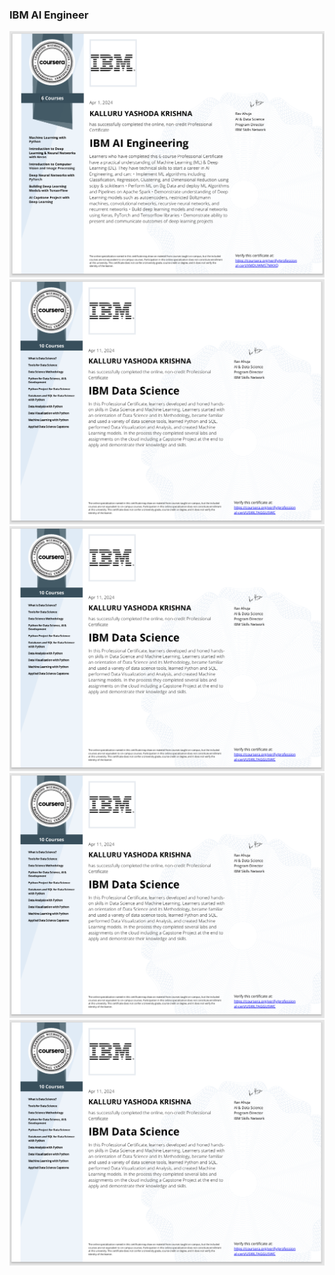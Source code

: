 ### IBM AI Engineer
<img src="ib-ai.png" alt="">


<img src="full.png" alt="">

<img src="full.png" alt="">

<img src="full.png" alt="">
<img src="full.png" alt="">
